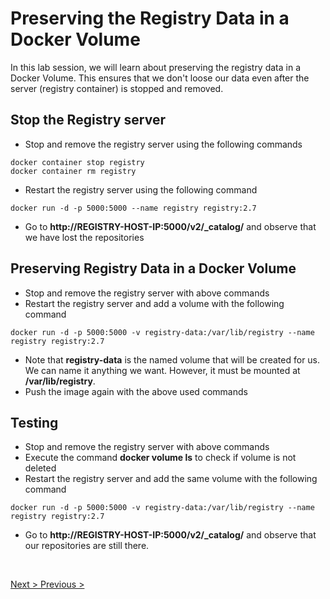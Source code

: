 # Preserving the Registry Data in a Docker Volume

In this lab session, we will learn about preserving the registry data in a Docker Volume. This ensures that we don't loose our data even after the server (registry container) is stopped and removed. 

## Stop the Registry server

- Stop and remove the registry server using the following commands
```
docker container stop registry
docker container rm registry
```
- Restart the registry server using the following command
```
docker run -d -p 5000:5000 --name registry registry:2.7
```
- Go to **http://REGISTRY-HOST-IP:5000/v2/_catalog/** and observe that we have lost the repositories

## Preserving Registry Data in a Docker Volume

- Stop and remove the registry server with above commands
- Restart the registry server and add a volume with the following command
```
docker run -d -p 5000:5000 -v registry-data:/var/lib/registry --name registry registry:2.7
```
- Note that **registry-data** is the named volume that will be created for us. We can name it anything we want. However, it must be mounted at **/var/lib/registry**.
- Push the image again with the above used commands

## Testing 

- Stop and remove the registry server with above commands
- Execute the command **docker volume ls** to check if volume is not deleted
- Restart the registry server and add the same volume with the following command
```
docker run -d -p 5000:5000 -v registry-data:/var/lib/registry --name registry registry:2.7
```
- Go to **http://REGISTRY-HOST-IP:5000/v2/_catalog/** and observe that our repositories are still there.
<br>

[Next > ]()
[Previous > ]()
